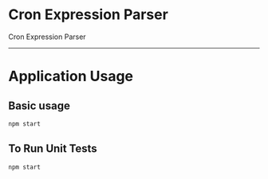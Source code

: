 # Cron Expression Parser

Cron Expression Parser

---

# Application Usage
## Basic usage
```bash
npm start
```

## To Run Unit Tests
```bash
npm start
```